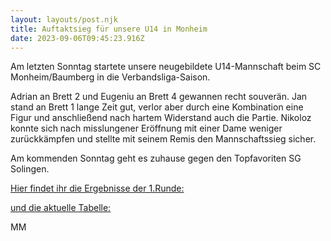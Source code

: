 ```yaml
---
layout: layouts/post.njk
title: Auftaktsieg für unsere U14 in Monheim
date: 2023-09-06T09:45:23.916Z
---
```

A﻿m letzten Sonntag startete unsere neugebildete U14-Mannschaft beim SC Monheim/Baumberg in die Verbandsliga-Saison.

A﻿drian an Brett 2 und Eugeniu an Brett 4 gewannen recht souverän. Jan stand an Brett 1 lange Zeit gut, verlor aber durch eine Kombination eine Figur und anschließend nach hartem Widerstand auch die Partie. Nikoloz konnte sich nach misslungener Eröffnung mit einer Dame weniger zurückkämpfen und stellte mit seinem Remis den Mannschaftssieg sicher.

A﻿m kommenden Sonntag geht es zuhause gegen den Topfavoriten SG Solingen.

[H﻿ier findet ihr die Ergebnisse der 1.Runde:](http://sjnr.de/index.php/mannschaftsmeisterschaften/2023-2024/u14-jugendmannschaft/vorgruppe-1?view=runde&saison=2&liga=12&runde=1&dg=1)

[u﻿nd die aktuelle Tabelle:](http://sjnr.de/index.php/mannschaftsmeisterschaften/2023-2024/u14-jugendmannschaft/vorgruppe-1?view=rangliste&liga=12)



M﻿M

![]()